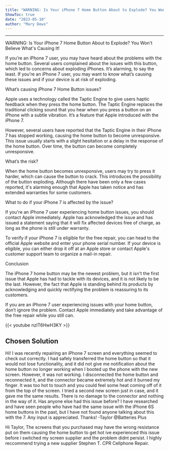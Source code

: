 ```yaml
---
title: "WARNING: Is Your iPhone 7 Home Button About to Explode? You Won't Believe What's Causing It!"
ShowToc: true 
date: "2023-05-10"
author: "Mary Dews"
---
```

*****
WARNING: Is Your iPhone 7 Home Button About to Explode? You Won't Believe What's Causing It!

If you’re an iPhone 7 user, you may have heard about the problems with the home button. Several users complained about the issues with this button, which led to concerns about exploding iPhones. It’s alarming, to say the least. If you’re an iPhone 7 user, you may want to know what’s causing these issues and if your device is at risk of exploding.

What’s causing iPhone 7 Home Button issues?

Apple uses a technology called the Taptic Engine to give users haptic feedback when they press the home button. The Taptic Engine replaces the traditional clicking sound that you hear when you press a button on an iPhone with a subtle vibration. It’s a feature that Apple introduced with the iPhone 7.

However, several users have reported that the Taptic Engine in their iPhone 7 has stopped working, causing the home button to become unresponsive. This issue usually starts with a slight hesitation or a delay in the response of the home button. Over time, the button can become completely unresponsive.

What’s the risk?

When the home button becomes unresponsive, users may try to press it harder, which can cause the button to crack. This introduces the possibility of the button exploding. Although there have been only a few cases reported, it's alarming enough that Apple has taken notice and has extended warranties for some customers.

What to do if your iPhone 7 is affected by the issue?

If you're an iPhone 7 user experiencing home button issues, you should contact Apple immediately. Apple has acknowledged the issue and has issued a statement saying that it will fix affected devices free of charge, as long as the phone is still under warranty.

To verify if your iPhone 7 is eligible for the free repair, you can head to the official Apple website and enter your phone serial number. If your device is eligible, you can either drop it off at an Apple store or contact Apple's customer support team to organize a mail-in repair.

Conclusion

The iPhone 7 home button may be the newest problem, but it isn't the first issue that Apple has had to tackle with its devices, and it is not likely to be the last. However, the fact that Apple is standing behind its products by acknowledging and quickly rectifying the problem is reassuring to its customers.

If you are an iPhone 7 user experiencing issues with your home button, don’t ignore the problem. Contact Apple immediately and take advantage of the free repair while you still can.

{{< youtube nzIT6HwH3KY >}} 



## Chosen Solution
 Hi! I was recently repairing an iPhone 7 screen and everything seemed to check out correctly. I had safely transferred the home button so that it would not lose functionality, and it did not give me notification about the home button no longer working when I booted up the phone with the new screen. However, it was not working.
I disconnected the home button and reconnected it, and the connector became extremely hot and it burned my finger. It was too hot to touch and you could feel some heat coming off of it from the top of the screen.
I tried a second new screen just in case, and it gave me the same results. There is no damage to the connector and nothing in the way of it.
Has anyone else had this issue before? I have researched and have seen people who have had the same issue with the iPhone 6S home buttons in the past, but I have not found anyone talking about this with the 7. Any input is appreciated. Thanks!
-Taylor @Batteries Plus

 Hi Taylor,  The screens that you purchased may have the wrong resistance put on them causing the home button to get hot ive experienced this issue before i switched my screen supplier and the problem didnt persist.
I highly reccommend trying a new supplier
Stephen T.
CPR Cellphone Repair.




